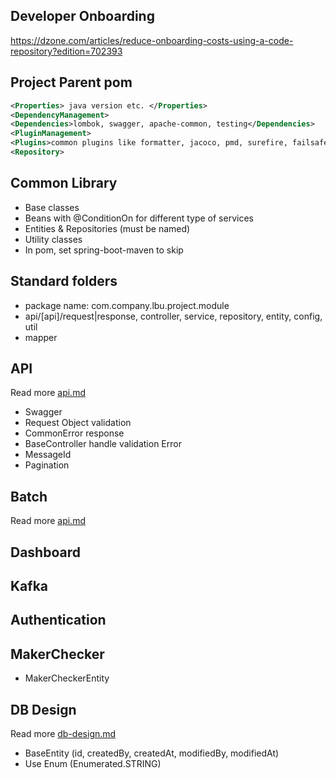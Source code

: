 ## Developer Onboarding  
https://dzone.com/articles/reduce-onboarding-costs-using-a-code-repository?edition=702393

## Project Parent pom  
```xml
<Properties> java version etc. </Properties>  
<DependencyManagement>
<Dependencies>lombok, swagger, apache-common, testing</Dependencies>
<PluginManagement>
<Plugins>common plugins like formatter, jacoco, pmd, surefire, failsafe, sonarqube, spring-boot-maven etc.</Plugins>
<Repository>
```

## Common Library
- Base classes
- Beans with @ConditionOn for different type of services
- Entities & Repositories (must be named)
- Utility classes
- In pom, set spring-boot-maven to skip

## Standard folders
- package name: com.company.lbu.project.module
- api/[api]/request|response, controller, service, repository, entity, config, util
- mapper

## API
Read more [api.md](../api/api.md)
- Swagger
- Request Object validation
- CommonError response
- BaseController handle validation Error
- MessageId
- Pagination

## Batch
Read more [api.md](../batch/batch.md)

## Dashboard

## Kafka

## Authentication

## MakerChecker
- MakerCheckerEntity

## DB Design
Read more [db-design.md](../data/db-design.md)
- BaseEntity (id, createdBy, createdAt, modifiedBy, modifiedAt)
- Use Enum (Enumerated.STRING)

